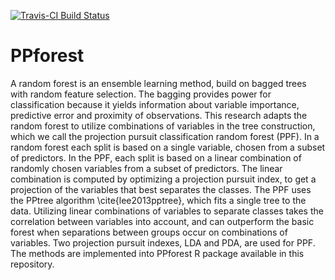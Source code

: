 
<!-- README.md is generated from README.Rmd. Please edit that file -->
[![Travis-CI Build Status](https://travis-ci.org/natydasilva/PPforest.svg?branch=master)](https://travis-ci.org/natydasilva/PPforest)

# PPforest
A random forest is an ensemble learning method, build on bagged trees with random feature selection. 
The bagging provides power for classification because it yields information about variable importance,
predictive error and proximity of observations. This research adapts the random forest to utilize combinations 
of variables in the tree construction, which we call the projection pursuit classification random forest (PPF). 
In a random forest each split is based on a single variable, chosen from a subset of predictors. In the PPF, each 
split is based on a linear combination of randomly chosen variables from a subset of predictors. The linear
combination is computed by optimizing a projection pursuit index, to get a projection of the variables that best 
separates the classes. The PPF uses the PPtree algorithm \cite{lee2013pptree}, which fits a single tree to the data. 
Utilizing linear combinations of variables to separate classes takes the correlation between variables into account, 
and can outperform the basic forest when separations between groups occur on combinations of variables. Two projection 
pursuit indexes, LDA and PDA, are used for PPF. The methods are implemented into PPforest R package available in this repository.
